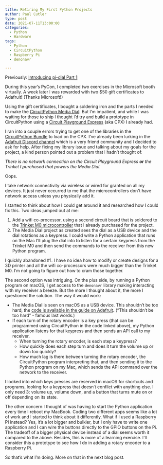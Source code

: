 ```yaml
---
title: Retiring My First Python Projects
author: Paul Cutler 
type: post 
date: 2021-07-11T13:00:00
categories:
  - Python
  - Hardware
tags:
  - Python
  - CircuitPython
  - Raspberry Pi
  - denonavr

---
```

Previously: [Introducing pi-dial Part 1](https://paulcutler.org/posts/2021/07/introducing-pi-dial-part-one/)

During this year’s PyCon, I completed two exercises in the Microsoft booth virtually.  A week later I was rewarded with two $50 gift certificates to Adafruit!  (Thanks Microsoft!)
 
Using the gift certificates, I bought a soldering iron and the parts I needed to make the [CircuitPython Media Dial](https://learn.adafruit.com/media-dial).  But I’m impatient, and while I was waiting for those to ship I thought I’d try and build a prototype in CircuitPython using a [Circuit Playground Express](https://learn.adafruit.com/adafruit-circuit-playground-express/overview) (aka CPX) I already had.

I ran into a couple errors trying to get one of the libraries in the [CircuitPython Bundle](https://github.com/adafruit/Adafruit_CircuitPython_Bundle) to load on the CPX.  I’ve already been lurking in the [Adafruit Discord channel](http://adafru.it/discord) which is a very friend community and I decided to ask for help.    After fixing my library issue and talking about my goals for the project, a kind person pointed out a problem that I hadn’t thought of:

*There is no network connection on the Circuit Playground Express **or** the Trinket I purchased that powers the Media Dial.*

Oops.

I take network connectivity via wireless or wired for granted on all my devices.  It just never occurred to me that the microcontrollers don't have network access unless you physically add it.

I started to think about how I could get around it and researched how I could fix this.  Two ideas jumped out at me:  

1. Add a wifi co-processor, using a second circuit board that is soldered to the [Trinket M0 microcontroller](https://www.adafruit.com/product/3500) that I already purchased for the project.
2. The Media Dial project as created sees the dial as a USB device and the dial rotations as a keypress.  I could write a Python application that runs on the Mac I’ll plug the dial into to listen for a certain keypress from the Trinket M0 and then send the commands to the receiver from this new Python program.

I quickly abandoned #1.  I have no idea how to modify or create designs for a 3D printer and all the wifi co-processors were much bigger than the Trinket M0.  I’m not going to figure out how to cram those together.

The second option was intriguing.  On the plus side, by running a Python program on macOS, I get access to the `denonavr` library making interacting with my receiver a breeze.  But the more I thought about it, the more I questioned the solution.  The way it would work:

* The Media Dial is seen on macOS as a USB device.  This shouldn’t be too hard, the [code is available in the guide on Adafruit](https://learn.adafruit.com/media-dial/code).  (“This shouldn’t be too hard” - famous last words.)
* If each turn of the rotary encoder is a key press (that can be programmed using CircuitPython in the code linked above), my Python application listens for that keypress and then sends an API call to my receiver.  
	* When turning the rotary encoder, is each step a keypress?
	* How quickly does each step turn and does it turn the volume up or down too quickly?
	* How much lag is there between turning the rotary encoder, the CircuitPython program interpreting that, and then sending it to the Python program on my Mac, which sends the API command over the network to the receiver.
	
I looked into which keys presses are reserved in macOS for shortcuts and programs, looking for a keypress that doesn’t conflict with anything else.  I only need 3:  volume up, volume down, and a button that turns mute on or off depending on its state.  

The other concern I thought of was having to start the Python application every time I reboot my MacBook.  Coding two different apps seems like a lot of work and I started to think about it differently.  What if I used a Raspberry Pi instead?  Yes, it’s a lot bigger and bulkier, but I only have to write one application and I can wire the buttons directly to the GPIO buttons on the Pi.  The tradeoff of a bigger physical device instead of a dial seems worth it compared to the above.  Besides, this is more of a learning exercise.  I'll consider this a prototype to see how I do in adding a rotary encoder to a Raspberry Pi.

So that’s what I’m doing.  More on that in the next blog post.
